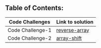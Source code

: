 ## Table of Contents:


| Code Challenges      | Link to solution |
| ----------- | ----------- |
| Code Challenge-1      | [reverse-array](arrayReverse/app.js)      |
| Code Challenge-2      | [array-shift](arrayShift/app.js)      |
